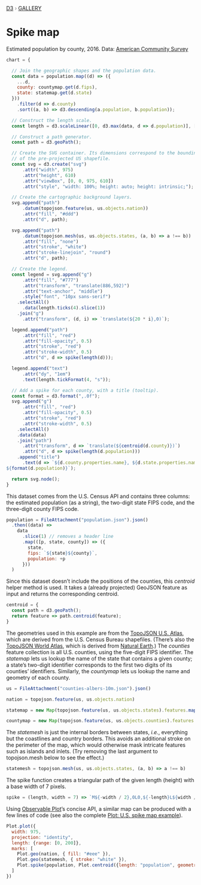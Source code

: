 <div style="color: grey; font: 13px/25.5px var(--sans-serif); text-transform: uppercase;"><h1 style="display: none;">Spike map</h1><a href="https://d3js.org/">D3</a> › <a href="/@d3/gallery">Gallery</a></div>

# Spike map

Estimated population by county, 2016. Data: [American Community Survey](https://api.census.gov/data/2016/acs/acs5/cprofile/examples.html)

```js echo
chart = {

  // Join the geographic shapes and the population data.
  const data = population.map((d) => ({
    ...d,
    county: countymap.get(d.fips),
    state: statemap.get(d.state)
  }))
    .filter(d => d.county)
    .sort((a, b) => d3.descending(a.population, b.population));

  // Construct the length scale.
  const length = d3.scaleLinear([0, d3.max(data, d => d.population)], [0, 200]);

  // Construct a path generator.
  const path = d3.geoPath();

  // Create the SVG container. Its dimensions correspond to the bounding-box
  // of the pre-projected US shapefile. 
  const svg = d3.create("svg")
      .attr("width", 975)
      .attr("height", 610)
      .attr("viewBox", [0, 0, 975, 610])
      .attr("style", "width: 100%; height: auto; height: intrinsic;");

  // Create the cartographic background layers.
  svg.append("path")
      .datum(topojson.feature(us, us.objects.nation))
      .attr("fill", "#ddd")
      .attr("d", path);

  svg.append("path")
      .datum(topojson.mesh(us, us.objects.states, (a, b) => a !== b))
      .attr("fill", "none")
      .attr("stroke", "white")
      .attr("stroke-linejoin", "round")
      .attr("d", path);

  // Create the legend.
  const legend = svg.append("g")
      .attr("fill", "#777")
      .attr("transform", "translate(886,592)")
      .attr("text-anchor", "middle")
      .style("font", "10px sans-serif")
    .selectAll()
      .data(length.ticks(4).slice(1))
    .join("g")
      .attr("transform", (d, i) => `translate(${20 * i},0)`);

  legend.append("path")
      .attr("fill", "red")
      .attr("fill-opacity", 0.5)
      .attr("stroke", "red")
      .attr("stroke-width", 0.5)
      .attr("d", d => spike(length(d)));

  legend.append("text")
      .attr("dy", "1em")
      .text(length.tickFormat(4, "s"));

  // Add a spike for each county, with a title (tooltip).
  const format = d3.format(",.0f");
  svg.append("g")
      .attr("fill", "red")
      .attr("fill-opacity", 0.5)
      .attr("stroke", "red")
      .attr("stroke-width", 0.5)
    .selectAll()
    .data(data)
    .join("path")
      .attr("transform", d => `translate(${centroid(d.county)})`)
      .attr("d", d => spike(length(d.population)))
    .append("title")
      .text(d => `${d.county.properties.name}, ${d.state.properties.name}
${format(d.population)}`);

  return svg.node();
}
```

This dataset comes from the U.S. Census API and contains three columns: the estimated population (as a string), the two-digit state FIPS code, and the three-digit county FIPS code.

```js echo
population = FileAttachment("population.json").json()
  .then((data) =>
    data
      .slice(1) // removes a header line
      .map(([p, state, county]) => ({
        state,
        fips: `${state}${county}`,
        population: +p
      }))
  )
```

Since this dataset doesn’t include the positions of the counties, this _centroid_ helper method is used. It takes a (already projected) GeoJSON feature as input and returns the corresponding centroid.

```js echo
centroid = {
  const path = d3.geoPath();
  return feature => path.centroid(feature);
}
```

The geometries used in this example are from the [TopoJSON U.S. Atlas](https://github.com/topojson/us-atlas), which are derived from the U.S. Census Bureau shapefiles. (There’s also the [TopoJSON World Atlas](https://github.com/topojson/world-atlas), which is derived from [Natural Earth](https://www.naturalearthdata.com).) The *counties* feature collection is all U.S. counties, using the five-digit FIPS identifier. The *statemap* lets us lookup the name of the state that contains a given county; a state’s two-digit identifier corresponds to the first two digits of its counties’ identifiers. Similarly, the *countymap* lets us lookup the name and geometry of each county.

```js echo
us = FileAttachment("counties-albers-10m.json").json()
```

```js echo
nation = topojson.feature(us, us.objects.nation)
```

```js echo
statemap = new Map(topojson.feature(us, us.objects.states).features.map(d => [d.id, d]))
```

```js echo
countymap = new Map(topojson.feature(us, us.objects.counties).features.map(d => [d.id, d]))
```

The *statemesh* is just the internal borders between states, *i.e.*, everything but the coastlines and country borders. This avoids an additional stroke on the perimeter of the map, which would otherwise mask intricate features such as islands and inlets. (Try removing the last argument to topojson.mesh below to see the effect.)

```js echo
statemesh = topojson.mesh(us, us.objects.states, (a, b) => a !== b)
```

The spike function creates a triangular path of the given length (height) with a base width of 7 pixels.

```js echo
spike = (length, width = 7) => `M${-width / 2},0L0,${-length}L${width / 2},0`
```

Using [Observable Plot](/plot/)’s concise API, a similar map can be produced with a few lines of code (see also the complete [Plot: U.S. spike map example](/@observablehq/plot-spike-map)).

```js echo
Plot.plot({
  width: 975,
  projection: "identity",
  length: {range: [0, 200]},
  marks: [
    Plot.geo(nation, { fill: "#eee" }),
    Plot.geo(statemesh, { stroke: "white" }),
    Plot.spike(population, Plot.centroid({length: "population", geometry: ({fips}) => countymap.get(fips)}))
  ]
})
```
